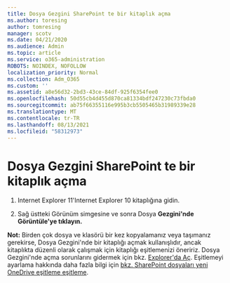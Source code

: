 ```yaml
---
title: Dosya Gezgini SharePoint te bir kitaplık açma
ms.author: toresing
author: tomresing
manager: scotv
ms.date: 04/21/2020
ms.audience: Admin
ms.topic: article
ms.service: o365-administration
ROBOTS: NOINDEX, NOFOLLOW
localization_priority: Normal
ms.collection: Adm_O365
ms.custom: ''
ms.assetid: a8e56d32-2bd3-43ce-84df-925f6354fee0
ms.openlocfilehash: 50d55cb4d455d870ca81334bdf247230c73fbda0
ms.sourcegitcommit: ab75f66355116e995b3cb5505465b31989339e28
ms.translationtype: MT
ms.contentlocale: tr-TR
ms.lasthandoff: 08/13/2021
ms.locfileid: "58312973"
---
```

# <a name="open-a-sharepoint-library-in-file-explorer"></a>Dosya Gezgini SharePoint te bir kitaplık açma

1. Internet Explorer 11'Internet Explorer 10 kitaplığına gidin. 
    
2. Sağ üstteki Görünüm simgesine ve sonra Dosya **Gezgini'nde Görüntüle'ye tıklayın.**
    
**Not:** Birden çok dosya ve klasörü bir kez kopyalamanız veya taşımanız gerekirse, Dosya Gezgini'nde bir kitaplığı açmak kullanışlıdır, ancak kitaplıkta düzenli olarak çalışmak için kitaplığı eşitlemenizi öneririz. Dosya Gezgini'nde açma sorunlarını gidermek için bkz. [Explorer'da Aç](https://go.microsoft.com/fwlink/?linkid=871665). Eşitlemeyi ayarlama hakkında daha fazla bilgi için [bkz. SharePoint dosyaları yeni OneDrive eşitleme eşitleme](https://go.microsoft.com/fwlink/?linkid=871666). 
  

